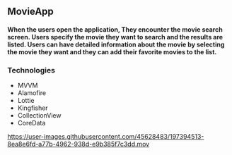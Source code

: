 ## MovieApp

#### When the users open the application, They encounter the movie search screen. Users specify the movie they want to search and the results are listed. Users can have detailed information about the movie by selecting the movie they want and they can add their favorite movies to the list.

### Technologies 

- MVVM
- Alamofire
- Lottie
- Kingfisher
- CollectionView
- CoreData



https://user-images.githubusercontent.com/45628483/197394513-8ea8e6fd-a77b-4962-938d-e9b385f7c3dd.mov


